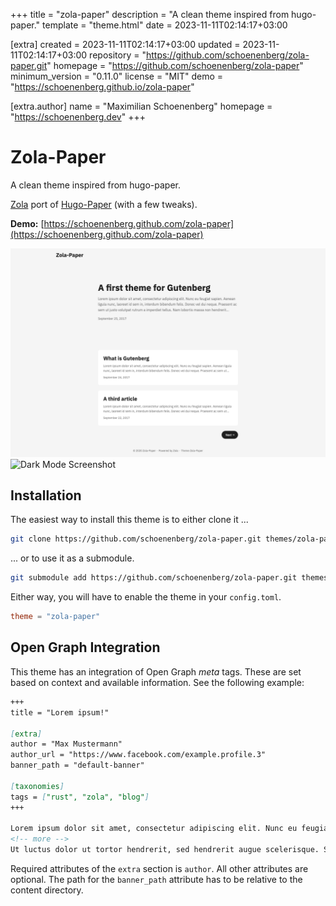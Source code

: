 
+++
title = "zola-paper"
description = "A clean theme inspired from hugo-paper."
template = "theme.html"
date = 2023-11-11T02:14:17+03:00

[extra]
created = 2023-11-11T02:14:17+03:00
updated = 2023-11-11T02:14:17+03:00
repository = "https://github.com/schoenenberg/zola-paper.git"
homepage = "https://github.com/schoenenberg/zola-paper"
minimum_version = "0.11.0"
license = "MIT"
demo = "https://schoenenberg.github.io/zola-paper"

[extra.author]
name = "Maximilian Schoenenberg"
homepage = "https://schoenenberg.dev"
+++        

# Zola-Paper
A clean theme inspired from hugo-paper.

[Zola](https://getzola.org) port of [Hugo-Paper](https://github.com/nanxiaobei/hugo-paper/) (with a few tweaks).

**Demo:** [https://schoenenberg.github.com/zola-paper](https://schoenenberg.github.com/zola-paper)

![Screenshot](screenshot.png)
![Dark Mode Screenshot](screenshot_dark.png)

## Installation

The easiest way to install this theme is to either clone it ...

```bash
git clone https://github.com/schoenenberg/zola-paper.git themes/zola-paper
```

... or to use it as a submodule.

```bash
git submodule add https://github.com/schoenenberg/zola-paper.git themes/zola-paper
```

Either way, you will have to enable the theme in your `config.toml`.

```toml
theme = "zola-paper"
```

## Open Graph Integration

This theme has an integration of Open Graph *meta* tags. These are set based on context and available information. See the following example:

```markdown
+++
title = "Lorem ipsum!"

[extra]
author = "Max Mustermann"
author_url = "https://www.facebook.com/example.profile.3"
banner_path = "default-banner"

[taxonomies]
tags = ["rust", "zola", "blog"]
+++

Lorem ipsum dolor sit amet, consectetur adipiscing elit. Nunc eu feugiat sapien. Aenean ligula nunc, laoreet id sem in, interdum bibendum felis. Donec vel dui neque.
<!-- more -->
Ut luctus dolor ut tortor hendrerit, sed hendrerit augue scelerisque. Suspendisse quis sodales dui, at tempus ante. Nulla at tempor metus. Aliquam vitae rutrum diam. Curabitur iaculis massa dui, quis varius nulla finibus a. Praesent eu blandit justo. Suspendisse pharetra, arcu in rhoncus rutrum, magna magna viverra erat, ...

```

Required attributes of the `extra` section is `author`. All other attributes are optional. The path for the `banner_path` attribute has to be relative to the content directory.

        
